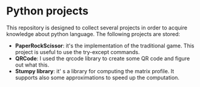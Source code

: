 # Python projects

This repository is designed to collect several projects in order to acquire knowledge about python language.
The following projects are stored:
<ul>
  <li> <b> PaperRockScissor</b>: it's the implementation of the traditional game. This project is useful to use the try-except commands. </li>
  <li> <b> QRCode</b>: I used the qrcode library to create some QR code and figure out what this. </li>
  <li> <b> Stumpy library</b>: it' s a library for computing the matrix profile. It supports also some approximations to speed up the computation. </li>
</ul>


